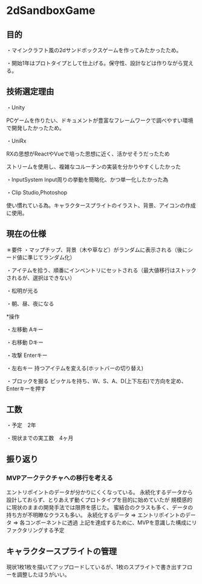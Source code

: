 # 2dSandboxGame

## 目的
・マインクラフト風の2dサンドボックスゲームを作ってみたかったため。

・開始1年はプロトタイプとして仕上げる。保守性、設計などは作りながら覚える。

## 技術選定理由
・Unity

PCゲームを作りたい、ドキュメントが豊富なフレームワークで調べやすい環境で開発したかったため。

・UniRx

RXの思想がReactやVueで培った思想に近く、活かせそうだったため

ストリームを使用し、複雑なコルーチンの実装を分かりやすくしたかった

・InputSystem
Input周りの挙動を簡略化、かつ単一化したかった為

・Clip Studio,Photoshop

使い慣れている為。キャラクタースプライトのイラスト、背景、アイコンの作成に使用。

## 現在の仕様
＊要件
・マップチップ、背景（木や草など）がランダムに表示される（後にシード値に準じてランダム化）

・アイテムを拾う、順番にインベントリにセットされる（最大値移行はストックされるが、選択はできない）

・松明が光る

・朝、昼、夜になる

*操作

・左移動  Aキー

・右移動  Dキー

・攻撃  Enterキー

・左右キー  持つアイテムを変える(ホットバーの切り替え)

・ブロックを掘る  ピッケルを持ち、W、S、A、D(上下左右)で方向を定め、Enterキーを押す


## 工数

・予定　2年

・現状までの実工数　4ヶ月

## 振り返り

### MVPアークテクチャへの移行を考える

エントリポイントのデータが分かりにくくなっている。
永続化するデータから設計しておらず、とりあえず動くプロトタイプを目的に始めていたが
規模感的に現状のままの開発手法では限界を感じた。
蜜結合のクラスも多く、データの持ち方が不明瞭なクラスも多い。
永続化するデータ => エントリポイントのデータ => 各コンポーネントに透過
上記を達成するために、MVPを意識した構成にリファクタリングする予定


## キャラクタースプライトの管理

現状1枚1枚を描いてアップロードしているが、1枚のスプライトで書き出すフローを調整したほうがいい。
